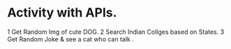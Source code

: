 # Activity with APIs.
1 Get Random Img of cute DOG.
2 Search Indian Collges based on States.
3 Get Random Joke & see a cat who can talk .